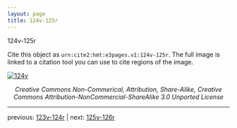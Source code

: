 ```yaml
---
layout: page
title: 124v-125r
---
```


124v-125r

Cite this object as `urn:cite2:hmt:e3pages.v1:124v-125r`.  The full image is linked to a citation tool you can use to cite regions of the image.

[![124v](http://www.homermultitext.org/iipsrv?IIIF=/project/homer/pyramidal/deepzoom/hmt/e3bifolio/v1/E3_124v_125r.tif/full/800,/0/default.jpg)](http://www.homermultitext.org/ict2/?urn=urn:cite2:hmt:e3bifolio.v1:E3_124v_125r) 

<p style="text-align: center; font-style: italic;">Creative Commons Non-Commerical, Attribution, Share-Alike, Creative Commons Attribution-NonCommercial-ShareAlike 3.0 Unported License</p>

---

previous: [123v-124r](../123v-124r/) | next: [125v-126r](../125v-126r/)